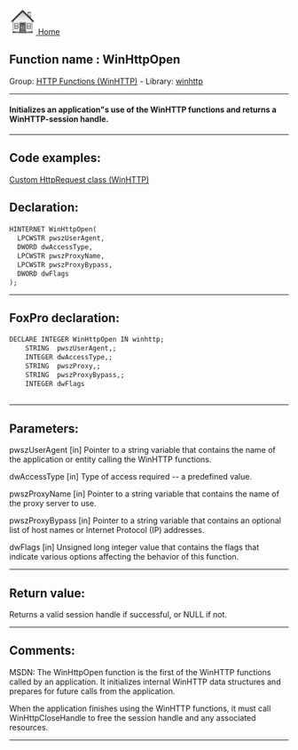 [<img src="../../images/home.png"> Home ](https://github.com/VFPX/Win32API)  

## Function name : WinHttpOpen
Group: [HTTP Functions (WinHTTP)](../../functions_group.md#HTTP_Functions_(WinHTTP))  -  Library: [winhttp](../../../libraries.md#winhttp)  
***  


#### Initializes an application"s use of the WinHTTP functions and returns a WinHTTP-session handle.
***  


## Code examples:
[Custom HttpRequest class (WinHTTP)](../../samples/sample_397.md)  

## Declaration:
```foxpro  
HINTERNET WinHttpOpen(
  LPCWSTR pwszUserAgent,
  DWORD dwAccessType,
  LPCWSTR pwszProxyName,
  LPCWSTR pwszProxyBypass,
  DWORD dwFlags
);  
```  
***  


## FoxPro declaration:
```foxpro  
DECLARE INTEGER WinHttpOpen IN winhttp;
	STRING  pwszUserAgent,;
	INTEGER dwAccessType,;
	STRING  pwszProxy,;
	STRING  pwszProxyBypass,;
	INTEGER dwFlags
  
```  
***  


## Parameters:
pwszUserAgent 
[in] Pointer to a string variable that contains the name of the application or entity calling the WinHTTP functions.

dwAccessType 
[in] Type of access required -- a predefined value.

pwszProxyName 
[in] Pointer to a string variable that contains the name of the proxy server to use.

pwszProxyBypass 
[in] Pointer to a string variable that contains an optional list of host names or Internet Protocol (IP) addresses.

dwFlags 
[in] Unsigned long integer value that contains the flags that indicate various options affecting the behavior of this function.  
***  


## Return value:
Returns a valid session handle if successful, or NULL if not.  
***  


## Comments:
MSDN: The WinHttpOpen function is the first of the WinHTTP functions called by an application. It initializes internal WinHTTP data structures and prepares for future calls from the application.   
  
When the application finishes using the WinHTTP functions, it must call WinHttpCloseHandle to free the session handle and any associated resources.  
  
***  

